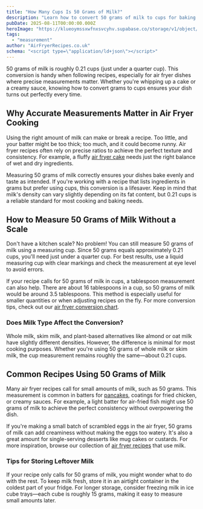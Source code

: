 ```yaml
---
title: "How Many Cups Is 50 Grams of Milk?"
description: "Learn how to convert 50 grams of milk to cups for baking and cooking with this simple guide. Perfect for air fryer recipes!"
pubDate: 2025-08-11T00:00:00.000Z
heroImage: "https://klueoymssxwfnxsvcyhv.supabase.co/storage/v1/object/public/md/how-many-cups-is-50-grams-of-milk-d241cb6c.webp"
tags:
  - "measurement"
author: "AirFryerRecipes.co.uk"
schema: "<script type=\"application/ld+json\"></script>"
---
```


<p>50 grams of milk is roughly 0.21 cups (just under a quarter cup). This conversion is handy when following recipes, especially for air fryer dishes where precise measurements matter. Whether you're whipping up a cake or a creamy sauce, knowing how to convert grams to cups ensures your dish turns out perfectly every time.</p>

<h2>Why Accurate Measurements Matter in Air Fryer Cooking</h2>
<p>Using the right amount of milk can make or break a recipe. Too little, and your batter might be too thick; too much, and it could become runny. Air fryer recipes often rely on precise ratios to achieve the perfect texture and consistency. For example, a fluffy <a href=https://www.airfryerrecipe.co.uk/recipe-category/cakes>air fryer cake</a> needs just the right balance of wet and dry ingredients.</p>
<p>Measuring 50 grams of milk correctly ensures your dishes bake evenly and taste as intended. If you're working with a recipe that lists ingredients in grams but prefer using cups, this conversion is a lifesaver. Keep in mind that milk's density can vary slightly depending on its fat content, but 0.21 cups is a reliable standard for most cooking and baking needs.</p>

<h2>How to Measure 50 Grams of Milk Without a Scale</h2>
<p>Don't have a kitchen scale? No problem! You can still measure 50 grams of milk using a measuring cup. Since 50 grams equals approximately 0.21 cups, you'll need just under a quarter cup. For best results, use a liquid measuring cup with clear markings and check the measurement at eye level to avoid errors.</p>
<p>If your recipe calls for 50 grams of milk in cups, a tablespoon measurement can also help. There are about 16 tablespoons in a cup, so 50 grams of milk would be around 3.5 tablespoons. This method is especially useful for smaller quantities or when adjusting recipes on the fly. For more conversion tips, check out our <a href=https://www.airfryerrecipe.co.uk/air-fryer-conversion-chart>air fryer conversion chart</a>.</p>

<h3>Does Milk Type Affect the Conversion?</h3>
<p>Whole milk, skim milk, and plant-based alternatives like almond or oat milk have slightly different densities. However, the difference is minimal for most cooking purposes. Whether you're using 50 grams of whole milk or skim milk, the cup measurement remains roughly the same—about 0.21 cups.</p>

<h2>Common Recipes Using 50 Grams of Milk</h2>
<p>Many air fryer recipes call for small amounts of milk, such as 50 grams. This measurement is common in batters for <a href=https://www.airfryerrecipe.co.uk/recipe-category/pancakes>pancakes</a>, coatings for fried chicken, or creamy sauces. For example, a light batter for air-fried fish might use 50 grams of milk to achieve the perfect consistency without overpowering the dish.</p>
<p>If you're making a small batch of scrambled eggs in the air fryer, 50 grams of milk can add creaminess without making the eggs too watery. It's also a great amount for single-serving desserts like mug cakes or custards. For more inspiration, browse our collection of <a href=https://www.airfryerrecipe.co.uk/recipes>air fryer recipes</a> that use milk.</p>

<h3>Tips for Storing Leftover Milk</h3>
<p>If your recipe only calls for 50 grams of milk, you might wonder what to do with the rest. To keep milk fresh, store it in an airtight container in the coldest part of your fridge. For longer storage, consider freezing milk in ice cube trays—each cube is roughly 15 grams, making it easy to measure small amounts later.</p>